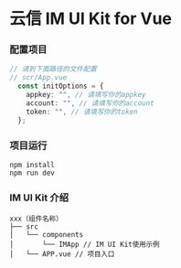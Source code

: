 # 云信 IM UI Kit for Vue

### 配置项目
```typescript
// 请到下面路径的文件配置
// scr/App.vue
  const initOptions = {
    appkey: "", // 请填写你的appkey
    account: "", // 请填写你的account
    token: "", // 请填写你的token
  };
```
### 项目运行
```
npm install
npm run dev
```


### IM UI Kit 介绍

```
xxx（组件名称）
├── src 
│   └── components
│       └── IMApp // IM UI Kit使用示例
│   └── APP.vue // 项目入口
```
